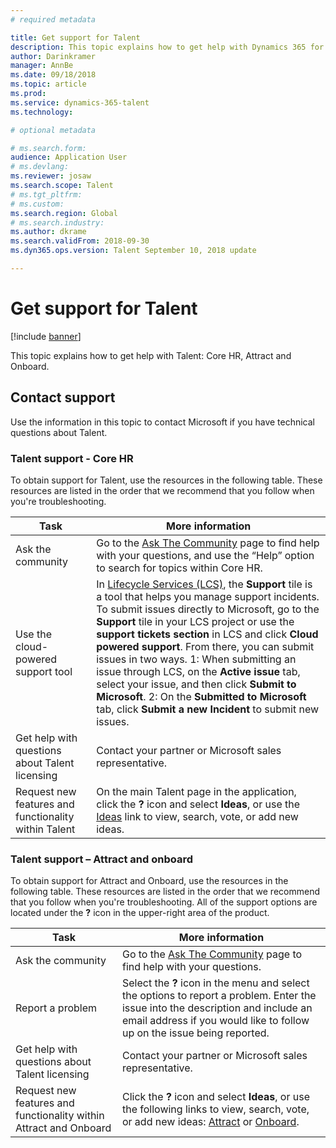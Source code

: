 ```yaml
---
# required metadata

title: Get support for Talent
description: This topic explains how to get help with Dynamics 365 for Talent.
author: Darinkramer
manager: AnnBe
ms.date: 09/18/2018
ms.topic: article
ms.prod: 
ms.service: dynamics-365-talent
ms.technology: 

# optional metadata

# ms.search.form: 
audience: Application User
# ms.devlang: 
ms.reviewer: josaw
ms.search.scope: Talent
# ms.tgt_pltfrm: 
# ms.custom: 
ms.search.region: Global
# ms.search.industry: 
ms.author: dkrame
ms.search.validFrom: 2018-09-30
ms.dyn365.ops.version: Talent September 10, 2018 update

---
```


# Get support for Talent

[!include [banner](includes/banner.md)]

This topic explains how to get help with Talent: Core HR, Attract and Onboard.

Contact support
---------------

Use the information in this topic to contact Microsoft if you have technical
questions about Talent.

### Talent support - Core HR

To obtain support for Talent, use the resources in the following table. These
resources are listed in the order that we recommend that you follow when you're
troubleshooting.

| **Task**                                                | **More information**                                                                                                                                                                                                                                                                                                                                                                                                                                                                                                                                            |
|---------------------------------------------------------|-----------------------------------------------------------------------------------------------------------------------------------------------------------------------------------------------------------------------------------------------------------------------------------------------------------------------------------------------------------------------------------------------------------------------------------------------------------------------------------------------------------------------------------------------------------------|
| Ask the community                                      | Go to the [Ask The Community](https://community.dynamics.com/365/talent) page to find help with your questions, and use the “Help” option to search for topics within Core HR.                                                                                                                                                                                                                                                                                                                                                                                  |
| Use the cloud-powered support tool                     | In [Lifecycle Services (LCS)](https://lcs.dynamics.com/), the **Support** tile is a tool that helps you manage support incidents. To submit issues directly to Microsoft, go to the **Support** tile in your LCS project or use the **support tickets section** in LCS and click **Cloud powered support**. From there, you can submit issues in two ways. 1: When submitting an issue through LCS, on the **Active issue** tab, select your issue, and then click **Submit to Microsoft**. 2: On the **Submitted to Microsoft** tab, click **Submit a new Incident** to submit new issues. |
| Get help with questions about Talent licensing         | Contact your partner or Microsoft sales representative.                                                                                                                                                                                                                                                                                                                                                                                                                                                                                                         |
| Request new features and functionality within Talent | On the main Talent page in the application, click the **?** icon and select **Ideas**, or use the [Ideas](https://powerusers.microsoft.com/t5/Ideas-for-Human-Resources/idb-p/HumanResources) link to view, search, vote, or add new ideas.                                                                                                                                                                                                                                                                                                                      |

### Talent support – Attract and onboard

To obtain support for Attract and Onboard, use the resources in the following
table. These resources are listed in the order that we recommend that you follow
when you're troubleshooting. All of the support options are located under the
**?** icon in the upper-right area of the product.

| **Task**                                                                | **More information**                                                                                                                                                                                                                                                                           |
|-------------------------------------------------------------------------|------------------------------------------------------------------------------------------------------------------------------------------------------------------------------------------------------------------------------------------------------------------------------------------------|
| Ask the community                                                      | Go to the [Ask The Community](https://community.dynamics.com/365/talent) page to find help with your questions.                                                                                                                                                                                |
| Report a problem                                                        | Select the **?** icon in the menu and select the options to report a problem. Enter the issue into the description and include an email address if you would like to follow up on the issue being reported.                                                                                           |
| Get help with questions about Talent licensing                         | Contact your partner or Microsoft sales representative.                                                                                                                                                                                                                                        |
| Request new features and functionality within Attract and Onboard | Click the **?** icon and select **Ideas**, or use the following links to view, search, vote, or add new ideas: [Attract](https://powerusers.microsoft.com/t5/Ideas-for-Attract/idb-p/Attract) or [Onboard](https://powerusers.microsoft.com/t5/Ideas-for-Onboard/idb-p/Onboard). |
